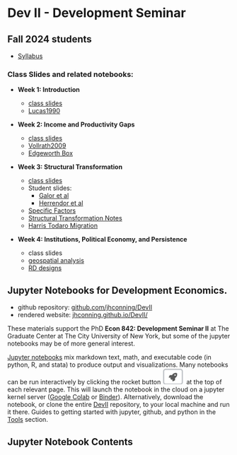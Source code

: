 # Dev II - Development Seminar

## Fall 2024 students
- [Syllabus](https://www.dropbox.com/scl/fi/w81pd19jzl4c4nhc8d3n5/E842_DevII_F24.pdf?rlkey=qew4kxyjkdly0riik2iaspuo3&st=wfd7lzz5&dl=0)

### Class Slides and related notebooks:
- **Week 1: Introduction**
  - [class slides](https://www.dropbox.com/scl/fi/ut28a008yy6lwnen227n6/slides_I.pdf?rlkey=l2nglcskkvx5ymi87ejog4ac1&st=lsjnzpoy&dl=0)
  - [Lucas1990](notebooks/Lucas90.ipynb)

- **Week 2: Income and Productivity Gaps**
  - [class slides]((https://www.dropbox.com/scl/fi/tzxes778fprtkk20rg74j/slides_2.pdf?rlkey=hac35h5k37dwhwk8nuw2u31p1&st=xkf091l7&dl=0))
  - [Vollrath2009](notebooks/Vollrath.ipynb)
  - [Edgeworth Box](notebooks/EdgeworthProduction.ipynb)

- **Week 3:  Structural Transformation**
  - [class slides](https://www.dropbox.com/scl/fi/i0fcy7ynq9tuxwbv8nzdw/slides_structural.pdf?rlkey=1eoyjy7fz8ffctxqixw7656cx&dl=0) 
  - Student slides: 
    - [Galor et al](https://www.dropbox.com/scl/fi/cxgg7fo3jpco21ob0yvwa/wk3_Dev2_Presentation_ThomasLiess.pdf?rlkey=ibx51ba3zuu9pmy1hi8715oah&dl=0)
    - [Herrendor et al](https://www.dropbox.com/scl/fi/u570llyop73c5cbfqip8x/wk3_sadie_Structural-Transformation.pptx?rlkey=vtsdgmoferclxqj9qti4wg1w6&dl=0)
  - [Specific Factors](notebooks/SFM.ipynb)
  - [Structural Transformation Notes](notebooks/StructuralT1.ipynb)
  - [Harris Todaro Migration](notebooks/HarrisTodaro.ipynb)

- **Week 4: Institutions, Political Economy, and Persistence**
  - class slides 
  - [geospatial analysis](notebooks/Fenske.ipynb)
  - [RD designs](notebooks/RDD_R.ipynb)


## Jupyter Notebooks for Development Economics.

- github repository: [github.com/jhconning/DevII](https://github.com/jhconning/DevII21)
- rendered website: [jhconning.github.io/DevII/](https://jhconning.github.io/DevII21/) 

These materials support the PhD **Econ 842: Development Seminar II** at The Graduate Center at The City University of New York, but some of the jupyter notebooks may be of more general interest.  


[Jupyter notebooks](https://jupyter.org) mix markdown text, math, and executable code (in python, R, and stata) to produce output and visualizations. Many notebooks can be run interactively by clicking the rocket button ![](media/launch_button.png) at the top of each relevant page. This will launch the notebook in the cloud on a jupyter kernel server ([Google Colab](https://colab.research.google.com/notebooks/intro.ipynb?utm_source=scs-index) or [Binder](https://mybinder.org)). Alternatively, download the notebook, or clone the entire [DevII](https://github.com/jhconning/DevII21) repository, to your local machine and run it there. Guides to getting started with jupyter, github, and python in the [Tools](notebooks/tools.md) section.

## Jupyter Notebook Contents

```{tableofcontents}
```

